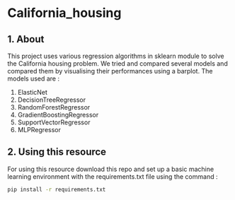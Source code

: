 # California_housing

## 1. About

This project uses various regression algorithms in sklearn module to solve the California housing problem. We tried and compared several models and compared them by visualising their performances using a barplot. The models used are : 
1. ElasticNet 
2. DecisionTreeRegressor 
3. RandomForestRegressor 
4. GradientBoostingRegressor 
5. SupportVectorRegressor 
6. MLPRegressor

## 2. Using this resource

For using this resource download this repo and set up a basic machine learning environment with the requirements.txt file using the command :<br>
```bash
pip install -r requirements.txt
```
